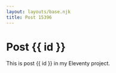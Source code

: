 ```yaml
---
layout: layouts/base.njk
title: Post 15396
---
```


# Post {{ id }}

This is post {{ id }} in my Eleventy project.
